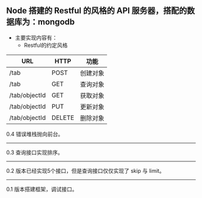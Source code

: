 ## Node 搭建的 Restful 的风格的 API 服务器，搭配的数据库为：mongodb



- 主要实现内容有：
	- Restful的约定风格



URL | 	HTTP | 功能
----|------|----
/tab | POST  | 创建对象
/tab | GET  | 查询对象
/tab/objectId | GET  | 获取对象
/tab/objectId | PUT  | 更新对象
/tab/objectId | DELETE  | 删除对象







0.4 错误堆栈抛向前台。

---
0.3 查询接口实现排序。

---
0.2 版本已经实现5个接口，但是查询接口仅仅实现了 skip 与 limit。

---
0.1 版本搭建框架，调试接口。

